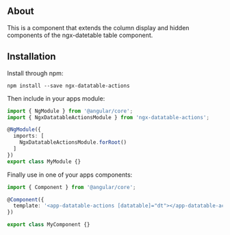 ## About

This is a component that extends the column display and hidden components of the ngx-datetable table component.

## Installation

Install through npm:
```
npm install --save ngx-datatable-actions
```

Then include in your apps module:

```typescript
import { NgModule } from '@angular/core';
import { NgxDatatableActionsModule } from 'ngx-datatable-actions';

@NgModule({
  imports: [
    NgxDatatableActionsModule.forRoot()
  ]
})
export class MyModule {}
```

Finally use in one of your apps components:
```typescript
import { Component } from '@angular/core';

@Component({
  template: '<app-datatable-actions [datatable]="dt"></app-datatable-actions>'
})

export class MyComponent {}
```

